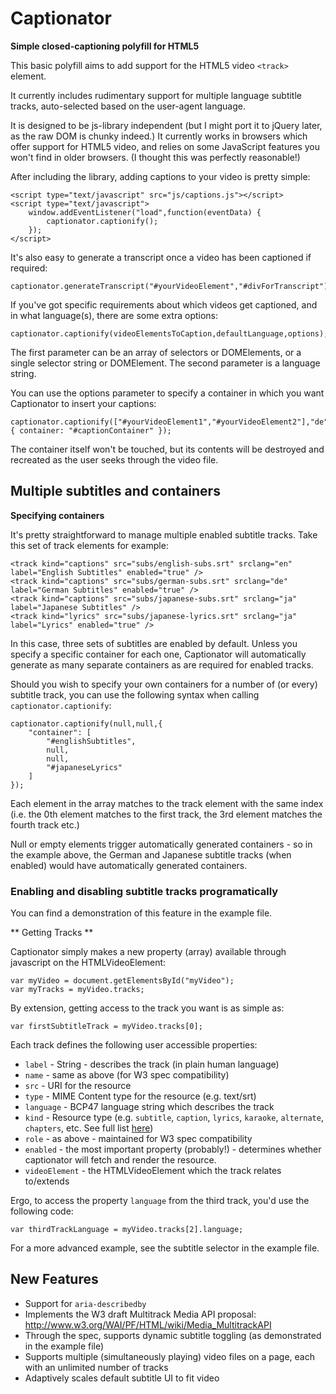 Captionator
===========

**Simple closed-captioning polyfill for HTML5**

This basic polyfill aims to add support for the HTML5 video `<track>` element.

It currently includes rudimentary support for multiple language subtitle tracks,
auto-selected based on the user-agent language.

It is designed to be js-library independent (but I might port it to jQuery later,
as the raw DOM is chunky indeed.) It currently works in browsers which offer support
for HTML5 video, and relies on some JavaScript features you won't find in older
browsers. (I thought this was perfectly reasonable!)
  
After including the library, adding captions to your video is pretty simple:

	<script type="text/javascript" src="js/captions.js"></script>
	<script type="text/javascript">
		window.addEventListener("load",function(eventData) {
			captionator.captionify();
		});
	</script>

It's also easy to generate a transcript once a video has been captioned if required:

	captionator.generateTranscript("#yourVideoElement","#divForTranscript");

If you've got specific requirements about which videos get captioned, and in what
language(s), there are some extra options:

	captionator.captionify(videoElementsToCaption,defaultLanguage,options);

The first parameter can be an array of selectors or DOMElements, or a single selector
string or DOMElement. The second parameter is a language string.

You can use the options parameter to specify a container in which you want Captionator to insert your captions:

	captionator.captionify(["#yourVideoElement1","#yourVideoElement2"],"de",{ container: "#captionContainer" });

The container itself won't be touched, but its contents will be destroyed and recreated
as the user seeks through the video file.

Multiple subtitles and containers
---------------------------------

**Specifying containers**

It's pretty straightforward to manage multiple enabled subtitle tracks. Take this set of track elements
for example:

	<track kind="captions" src="subs/english-subs.srt" srclang="en" label="English Subtitles" enabled="true" />
	<track kind="captions" src="subs/german-subs.srt" srclang="de" label="German Subtitles" enabled="true" />
	<track kind="captions" src="subs/japanese-subs.srt" srclang="ja" label="Japanese Subtitles" />
	<track kind="lyrics" src="subs/japanese-lyrics.srt" srclang="ja" label="Lyrics" enabled="true" />
	
In this case, three sets of subtitles are enabled by default. Unless you specify a specific container for each one,
Captionator will automatically generate as many separate containers as are required for enabled tracks.

Should you wish to specify your own containers for a number of (or every) subtitle track, you can use the following syntax
when calling `captionator.captionify`:

	captionator.captionify(null,null,{
		"container": [
			"#englishSubtitles",
			null,
			null,
			"#japaneseLyrics"
		]
	});

Each element in the array matches to the track element with the same index (i.e. the 0th element matches to the first track,
the 3rd element matches the fourth track etc.)

Null or empty elements trigger automatically generated containers - so in the example above, the German and Japanese subtitle
tracks (when enabled) would have automatically generated containers.

### Enabling and disabling subtitle tracks programatically ###

You can find a demonstration of this feature in the example file.

** Getting Tracks **

Captionator simply makes a new property (array) available through javascript on the HTMLVideoElement:

	var myVideo = document.getElementsById("myVideo");
	var myTracks = myVideo.tracks;
	
By extension, getting access to the track you want is as simple as:

	var firstSubtitleTrack = myVideo.tracks[0];
	
Each track defines the following user accessible properties:

* `label` - String - describes the track (in plain human language)
* `name` - same as above (for W3 spec compatibility)
* `src` - URI for the resource
* `type` - MIME Content type for the resource (e.g. text/srt)
* `language` - BCP47 language string which describes the track
* `kind` - Resource type (e.g. `subtitle`, `caption`, `lyrics`, `karaoke`, `alternate`, `chapters`, etc. See full list [here](http://www.w3.org/WAI/PF/HTML/wiki/Media_Multiple_Text_Tracks_API#Available_Roles))
* `role` - as above - maintained for W3 spec compatibility
* `enabled` - the most important property (probably!) - determines whether captionator will fetch and render the resource.
* `videoElement` - the HTMLVideoElement which the track relates to/extends

Ergo, to access the property `language` from the third track, you'd use the following code:

	var thirdTrackLanguage = myVideo.tracks[2].language;

For a more advanced example, see the subtitle selector in the example file.

New Features
---------------

* Support for `aria-describedby`
* Implements the W3 draft Multitrack Media API proposal: http://www.w3.org/WAI/PF/HTML/wiki/Media_MultitrackAPI
* Through the spec, supports dynamic subtitle toggling (as demonstrated in the example file)
* Supports multiple (simultaneously playing) video files on a page, each with an unlimited number of tracks
* Adaptively scales default subtitle UI to fit video
